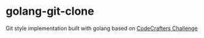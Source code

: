 # golang-git-clone
Git style implementation built with golang based on [CodeCrafters Challenge](https://app.codecrafters.io/courses/git/introduction?repo=e2a7e199-e150-406b-835d-f7c8fb1e2108)

